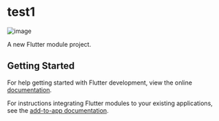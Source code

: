# test1
![image](https://github.com/user-attachments/assets/73760184-12b5-4dc6-b13c-9ab3b11abed4)

A new Flutter module project.

## Getting Started

For help getting started with Flutter development, view the online
[documentation](https://flutter.dev/).

For instructions integrating Flutter modules to your existing applications,
see the [add-to-app documentation](https://flutter.dev/docs/development/add-to-app).
